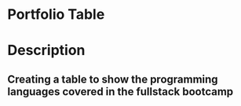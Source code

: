 # Portfolio Table 

# Description
## Creating a table to show the programming languages covered in the fullstack bootcamp
